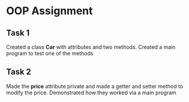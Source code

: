 # OOP Assignment  
## Task 1  
Created a class **Car** with attributes and two methods. Created a main program to test one of the methods  

## Task 2  
Made the **price** attribute private and made a getter and setter method to modify the price. Demonstrated how they worked via a main program
